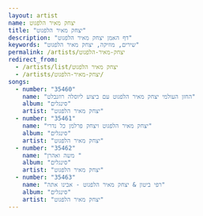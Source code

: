 ```yaml
---
layout: artist
name: יצחק מאיר הלפגוט
title: "יצחק מאיר הלפגוט"
description: "דף האמן יצחק מאיר הלפגוט"
keywords: "שירים, מוזיקה, יצחק מאיר הלפגוט"
permalink: /artists/יצחק-מאיר-הלפגוט
redirect_from:
  - /artists/list/יצחק מאיר הלפגוט
  - /artists/יצחק-מאיר-הלפגוט/
songs:
  - number: "35460"
    name: "החזן העולמי יצחק מאיר הלפגוט עם ביצוע ליוסלה רוזנבלט"
    album: "סינגלים"
    artist: "יצחק מאיר הלפגוט"
  - number: "35461"
    name: "יצחק מאיר הלפגוט ויצחק פרלמן כל נדרי"
    album: "סינגלים"
    artist: "יצחק מאיר הלפגוט"
  - number: "35462"
    name: "משה ואהרן "
    album: "סינגלים"
    artist: "יצחק מאיר הלפגוט"
  - number: "35463"
    name: "רפי ביטון & יצחק מאיר הלפגוט - אבינו אתה"
    album: "סינגלים"
    artist: "יצחק מאיר הלפגוט"
---
```

